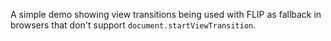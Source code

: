 A simple demo showing view transitions being used with FLIP as fallback in browsers that don't support `document.startViewTransition`.

